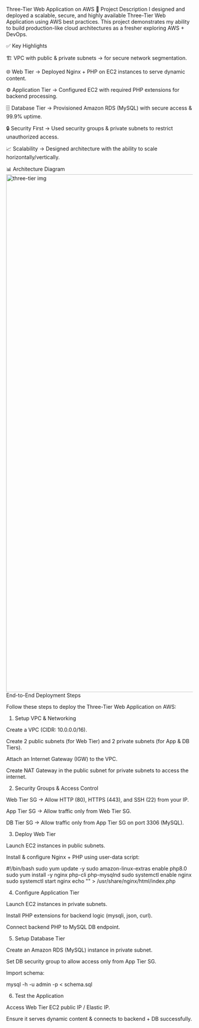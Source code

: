 Three-Tier Web Application on AWS
🔹 Project Description
I designed and deployed a scalable, secure, and highly available Three-Tier Web Application using AWS best practices. This project demonstrates my ability to build production-like cloud architectures as a fresher exploring AWS + DevOps.

✅ Key Highlights

🏗 VPC with public & private subnets → for secure network segmentation.

🌐 Web Tier → Deployed Nginx + PHP on EC2 instances to serve dynamic content.

⚙️ Application Tier → Configured EC2 with required PHP extensions for backend processing.

🗄 Database Tier → Provisioned Amazon RDS (MySQL) with secure access & 99.9% uptime.

🔒 Security First → Used security groups & private subnets to restrict unauthorized access.

📈 Scalability → Designed architecture with the ability to scale horizontally/vertically.

📊 Architecture Diagram
<img width="917" height="1399" alt="three-tier img" src="https://github.com/user-attachments/assets/d24904de-4cc4-4a89-bdc0-6a1a7c40a76f" />
End-to-End Deployment Steps

Follow these steps to deploy the Three-Tier Web Application on AWS:

1. Setup VPC & Networking

Create a VPC (CIDR: 10.0.0.0/16).

Create 2 public subnets (for Web Tier) and 2 private subnets (for App & DB Tiers).

Attach an Internet Gateway (IGW) to the VPC.

Create NAT Gateway in the public subnet for private subnets to access the internet.

2. Security Groups & Access Control

Web Tier SG → Allow HTTP (80), HTTPS (443), and SSH (22) from your IP.

App Tier SG → Allow traffic only from Web Tier SG.

DB Tier SG → Allow traffic only from App Tier SG on port 3306 (MySQL).

3. Deploy Web Tier

Launch EC2 instances in public subnets.

Install & configure Nginx + PHP using user-data script:

#!/bin/bash
sudo yum update -y
sudo amazon-linux-extras enable php8.0
sudo yum install -y nginx php-cli php-mysqlnd
sudo systemctl enable nginx
sudo systemctl start nginx
echo "<?php phpinfo(); ?>" > /usr/share/nginx/html/index.php

4. Configure Application Tier

Launch EC2 instances in private subnets.

Install PHP extensions for backend logic (mysqli, json, curl).

Connect backend PHP to MySQL DB endpoint.

5. Setup Database Tier

Create an Amazon RDS (MySQL) instance in private subnet.

Set DB security group to allow access only from App Tier SG.

Import schema:

mysql -h <RDS-ENDPOINT> -u admin -p < schema.sql

6. Test the Application

Access Web Tier EC2 public IP / Elastic IP.

Ensure it serves dynamic content & connects to backend + DB successfully.
